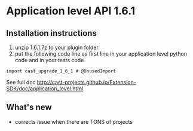 # Application level API 1.6.1

## Installation instructions


1. unzip 1.6.1.7z to your plugin folder
2. put the following code line as first line in your application level python code and in your tests code

`import cast_upgrade_1_6_1 # @UnusedImport`

See full doc http://cast-projects.github.io/Extension-SDK/doc/application_level.html

## What's new

* corrects issue when there are TONS of projects